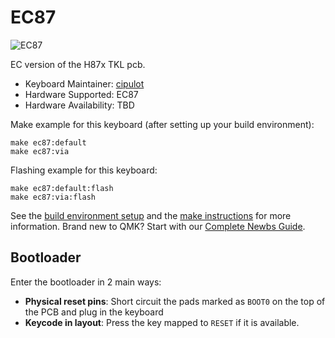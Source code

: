 # EC87

![EC87](https://github.com/Cipulot/EC87/blob/main/Docs/images/top_PCB.jpg?raw=true)

EC version of the H87x TKL pcb.

* Keyboard Maintainer: [cipulot](https://github.com/cipulot)
* Hardware Supported: EC87
* Hardware Availability: TBD

Make example for this keyboard (after setting up your build environment):

    make ec87:default
    make ec87:via

Flashing example for this keyboard:

    make ec87:default:flash
    make ec87:via:flash

See the [build environment setup](https://docs.qmk.fm/#/getting_started_build_tools) and the [make instructions](https://docs.qmk.fm/#/getting_started_make_guide) for more information. Brand new to QMK? Start with our [Complete Newbs Guide](https://docs.qmk.fm/#/newbs).

## Bootloader

Enter the bootloader in 2 main ways:

* **Physical reset pins**: Short circuit the pads marked as `BOOT0` on the top of the PCB and plug in the keyboard
* **Keycode in layout**: Press the key mapped to `RESET` if it is available.
